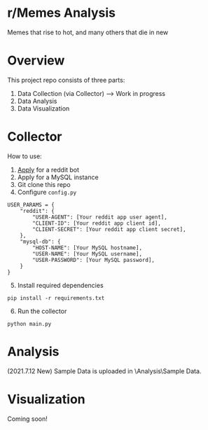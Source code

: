 # r/Memes Analysis
Memes that rise to hot, and many others that die in new

# Overview
This project repo consists of three parts:
1. Data Collection (via Collector)  --> Work in progress
2. Data Analysis
3. Data Visualization

# Collector
How to use:
1. <a href = "https://www.reddit.com/prefs/apps">Apply</a> for a reddit bot
2. Apply for a MySQL instance
3. Git clone this repo
4. Configure ```config.py```
```
USER_PARAMS = {
    "reddit": {
        "USER-AGENT": [Your reddit app user agent],
        "CLIENT-ID": [Your reddit app client id],
        "CLIENT-SECRET": [Your reddit app client secret],
    },
    "mysql-db": {
        "HOST-NAME": [Your MySQL hostname],
        "USER-NAME": [Your MySQL username],
        "USER-PASSWORD": [Your MySQL password],
    }
}
```
5. Install required dependencies
```
pip install -r requirements.txt
```
6. Run the collector
```
python main.py
```

# Analysis
(2021.7.12 New)
Sample Data is uploaded in \Analysis\Sample Data.

# Visualization
Coming soon!
